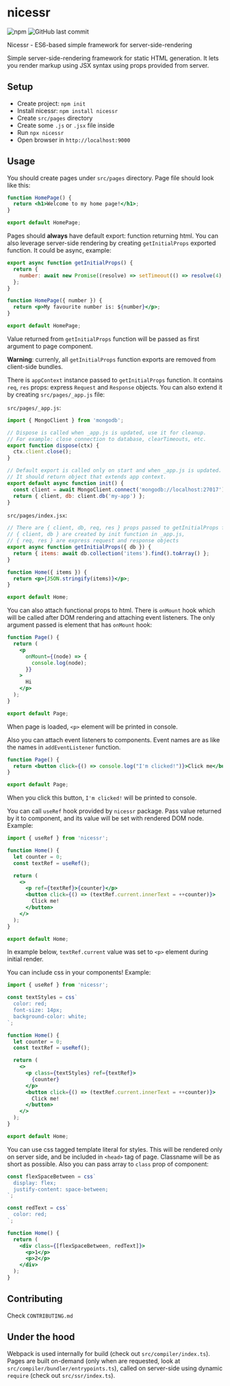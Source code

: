 # nicessr

![npm](https://img.shields.io/npm/v/nicessr)
![GitHub last commit](https://img.shields.io/github/last-commit/zolbooo/nicessr)

Nicessr - ES6-based simple framework for server-side-rendering

Simple server-side-rendering framework for static HTML generation. It lets you render markup using JSX syntax using props provided from server.

## Setup

- Create project: `npm init`
- Install nicessr: `npm install nicessr`
- Create `src/pages` directory
- Create some `.js` or `.jsx` file inside
- Run `npx nicessr`
- Open browser in `http://localhost:9000`

## Usage

You should create pages under `src/pages` directory. Page file should look like this:

```jsx
function HomePage() {
  return <h1>Welcome to my home page!</h1>;
}

export default HomePage;
```

Pages should **always** have default export: function returning html. You can also leverage server-side rendering by creating `getInitialProps` exported function. It could be async, example:

```jsx
export async function getInitialProps() {
  return {
    number: await new Promise((resolve) => setTimeout(() => resolve(4), 1000)),
  };
}

function HomePage({ number }) {
  return <p>My favourite number is: ${number}</p>;
}

export default HomePage;
```

Value returned from `getInitialProps` function will be passed as first argument to page component.

**Warning**: currenly, all `getInitialProps` function exports are removed from client-side bundles.

There is `appContext` instance passed to `getInitialProps` function. It contains `req`, `res` props:
express `Request` and `Response` objects. You can also extend it by creating `src/pages/_app.js` file:

`src/pages/_app.js`:

```jsx
import { MongoClient } from 'mongodb';

// Dispose is called when _app.js is updated, use it for cleanup.
// For example: close connection to database, clearTimeouts, etc.
export function dispose(ctx) {
  ctx.client.close();
}

// Default export is called only on start and when _app.js is updated.
// It should return object that extends app context.
export default async function init() {
  const client = await MongoClient.connect('mongodb://localhost:27017');
  return { client, db: client.db('my-app') };
}
```

`src/pages/index.jsx`:

```jsx
// There are { client, db, req, res } props passed to getInitialProps function.
// { client, db } are created by init function in _app.js,
// { req, res } are express request and response objects
export async function getInitialProps({ db }) {
  return { items: await db.collection('items').find().toArray() };
}

function Home({ items }) {
  return <p>{JSON.stringify(items)}</p>;
}

export default Home;
```

You can also attach functional props to html. There is `onMount` hook which will be called after DOM rendering and attaching event listeners. The only argument passed is element that has `onMount` hook:

```jsx
function Page() {
  return (
    <p
      onMount={(node) => {
        console.log(node);
      }}
    >
      Hi
    </p>
  );
}

export default Page;
```

When page is loaded, `<p>` element will be printed in console.

Also you can attach event listeners to components. Event names are as like the names in `addEventListener` function.

```jsx
function Page() {
  return <button click={() => console.log("I'm clicked!")}>Click me</button>;
}

export default Page;
```

When you click this button, `I'm clicked!` will be printed to console.

You can call `useRef` hook provided by `nicessr` package. Pass value returned by it to component, and its value will be set with rendered DOM node. Example:

```jsx
import { useRef } from 'nicessr';

function Home() {
  let counter = 0;
  const textRef = useRef();

  return (
    <>
      <p ref={textRef}>{counter}</p>
      <button click={() => (textRef.current.innerText = ++counter)}>
        Click me!
      </button>
    </>
  );
}

export default Home;
```

In example below, `textRef.current` value was set to `<p>` element during initial render.

You can include css in your components! Example:

```jsx
import { useRef } from 'nicessr';

const textStyles = css`
  color: red;
  font-size: 14px;
  background-color: white;
`;

function Home() {
  let counter = 0;
  const textRef = useRef();

  return (
    <>
      <p class={textStyles} ref={textRef}>
        {counter}
      </p>
      <button click={() => (textRef.current.innerText = ++counter)}>
        Click me!
      </button>
    </>
  );
}

export default Home;
```

You can use css tagged template literal for styles. This will be rendered only on server side, and be included in `<head>` tag of page. Classname will be as short as possible. Also you can pass array to `class` prop of component:

```jsx
const flexSpaceBetween = css`
  display: flex;
  justify-content: space-between;
`;

const redText = css`
  color: red;
`;

function Home() {
  return (
    <div class={[flexSpaceBetween, redText]}>
      <p>1</p>
      <p>2</p>
    </div>
  );
}
```

## Contributing

Check `CONTRIBUTING.md`

## Under the hood

Webpack is used internally for build (check out `src/compiler/index.ts`). Pages are built on-demand (only when are requested, look at `src/compiler/bundler/entrypoints.ts`), called on server-side using dynamic `require` (check out `src/ssr/index.ts`).
